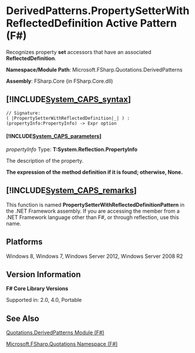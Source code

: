 # DerivedPatterns.PropertySetterWithReflectedDefinition Active Pattern (F#)

Recognizes property **set** accessors that have an associated **ReflectedDefinition**.

**Namespace/Module Path**: Microsoft.FSharp.Quotations.DerivedPatterns

**Assembly**: FSharp.Core (in FSharp.Core.dll)


## [!INCLUDE[System_CAPS_syntax](//System/Token/System_CAPS_syntax_md.md)]

```
// Signature:
( |PropertySetterWithReflectedDefinition|_| ) : (propertyInfo:PropertyInfo) -> Expr option
```

#### [!INCLUDE[System_CAPS_parameters](//System/Token/System_CAPS_parameters_md.md)]
*propertyInfo*
Type: **T:System.Reflection.PropertyInfo**


The description of the property.



**The expression of the method definition if it is found; otherwise, None.**
## [!INCLUDE[System_CAPS_remarks](//System/Token/System_CAPS_remarks_md.md)]
This function is named **PropertySetterWithReflectedDefinitionPattern** in the .NET Framework assembly. If you are accessing the member from a .NET Framework language other than F#, or through reflection, use this name.


## Platforms
Windows 8, Windows 7, Windows Server 2012, Windows Server 2008 R2


## Version Information
**F# Core Library Versions**

Supported in: 2.0, 4.0, Portable




## See Also
[Quotations.DerivedPatterns Module &#40;F&#35;&#41;](Quotations.DerivedPatterns+Module+28%F%2329%.md)

[Microsoft.FSharp.Quotations Namespace &#40;F&#35;&#41;](Microsoft.FSharp.Quotations+Namespace+28%F%2329%.md)

